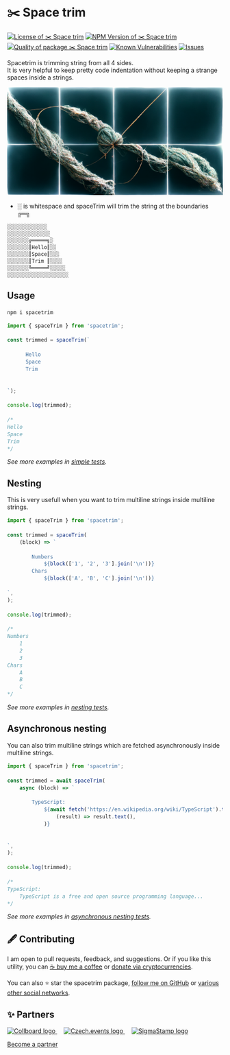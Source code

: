 # ✂️ Space trim

<!--Badges-->
<!--⚠️WARNING: This section was generated by https://github.com/hejny/batch-project-editor/blob/main/src/workflows/800-badges/badges.ts so every manual change will be overwritten.-->


[![License of ✂️ Space trim](https://img.shields.io/github/license/hejny/spacetrim.svg?style=flat)](https://github.com/hejny/spacetrim/blob/main/LICENSE)
[![NPM Version of ✂️ Space trim](https://badge.fury.io/js/spacetrim.svg)](https://www.npmjs.com/package/spacetrim)
[![Quality of package ✂️ Space trim](https://packagequality.com/shield/spacetrim.svg)](https://packagequality.com/#?package=spacetrim)
[![Known Vulnerabilities](https://snyk.io/test/github/hejny/spacetrim/badge.svg)](https://snyk.io/test/github/hejny/spacetrim)
[![Issues](https://img.shields.io/github/issues/hejny/spacetrim.svg?style=flat)](https://github.com/hejny/spacetrim/issues)
<!--[![lint](https://github.com/hejny/spacetrim/actions/workflows/lint.yml/badge.svg)](https://github.com/hejny/spacetrim/actions/workflows/lint.yml)-->
<!--[![test](https://github.com/hejny/spacetrim/actions/workflows/test.yml/badge.svg)](https://github.com/hejny/spacetrim/actions/workflows/test.yml)-->

<!--/Badges-->

Spacetrim is trimming string from all 4 sides.<br/>
It is very helpful to keep pretty code indentation without keeping a strange spaces inside a strings.

<!--Wallpaper-->
<!--⚠️WARNING: This section was generated by https://github.com/hejny/batch-project-editor/blob/main/src//workflows/315-ai-generated-wallpaper/4-aiGeneratedWallpaperUseInReadme.ts so every manual change will be overwritten.-->

![Wallpaper of ✂️ Space trim](assets/ai/wallpaper/gallery/425d6259-2bb1-4173-99f8-a19c6b8254a5-0_0.png)

<!--/Wallpaper-->

-   ░ is whitespace and spaceTrim will trim the string at the boundaries ╔═╗

```
░░░░░░░░░░░░░
░░░░░░░░░░░░░░
░░░░░░░╔═════╗░
░░░░░░░║Hello║░░
░░░░░░░║Space║░░░
░░░░░░░║Trim ║░░░░
░░░░░░░╚═════╝░░░░░
░░░░░░░░░░░░░░░░░░░░
```

## Usage

```bash
npm i spacetrim
```

```typescript
import { spaceTrim } from 'spacetrim';

const trimmed = spaceTrim(`

      Hello
      Space
      Trim


`);

console.log(trimmed);

/*
Hello
Space
Trim
*/
```

_See more examples in [simple tests](./src/spaceTrim.test.ts)._

## Nesting

This is very usefull when you want to trim multiline strings inside multiline strings.

```typescript
import { spaceTrim } from 'spacetrim';

const trimmed = spaceTrim(
    (block) => `

        Numbers
            ${block(['1', '2', '3'].join('\n'))}
        Chars
            ${block(['A', 'B', 'C'].join('\n'))}

`,
);

console.log(trimmed);

/*
Numbers
    1
    2
    3
Chars
    A
    B
    C
*/
```

_See more examples in [nesting tests](./src/nesting/nesting.test.ts)._

## Asynchronous nesting

You can also trim multiline strings which are fetched asynchronously inside multiline strings.

```typescript
import { spaceTrim } from 'spacetrim';

const trimmed = await spaceTrim(
    async (block) => `

        TypeScript:
            ${await fetch('https://en.wikipedia.org/wiki/TypeScript').then(
                (result) => result.text(),
            )}


`,
);

console.log(trimmed);

/*
TypeScript:
    TypeScript is a free and open source programming language...
*/
```

_See more examples in [asynchronous nesting tests](./src/nesting/async-nesting.test.ts)._

<!--Contributing-->
<!--⚠️WARNING: This section was generated by https://github.com/hejny/batch-project-editor/blob/main/src/workflows/810-contributing/contributing.ts so every manual change will be overwritten.-->

## 🖋️ Contributing

I am open to pull requests, feedback, and suggestions. Or if you like this utility, you can [☕ buy me a coffee](https://www.buymeacoffee.com/hejny) or [donate via cryptocurrencies](https://github.com/hejny/hejny/blob/main/documents/crypto.md).

You can also ⭐ star the spacetrim package, [follow me on GitHub](https://github.com/hejny) or [various other social networks](https://www.pavolhejny.com/contact/).

<!--/Contributing-->

<!--Partners-->
<!--⚠️WARNING: This section was generated by https://github.com/hejny/batch-project-editor/blob/main/src/workflows/820-partners/partners.ts so every manual change will be overwritten.-->

## ✨ Partners


<a href="https://collboard.com/">
<img src="https://collboard.fra1.cdn.digitaloceanspaces.com/assets/18.12.1/logo-small.png" alt="Collboard logo" width="50"  />
</a>
&nbsp;&nbsp;&nbsp;
<a href="https://czech.events/">
<img src="https://czech.events/design/logos/czech.events.transparent-logo.png" alt="Czech.events logo" width="50"  />
</a>
&nbsp;&nbsp;&nbsp;
<a href="https://sigmastamp.ml/">
<img src="https://www.sigmastamp.ml/sigmastamp-logo.white.svg" alt="SigmaStamp logo" width="50"  />
</a>


[Become a partner](https://www.pavolhejny.com/contact/)

<!--/Partners-->
